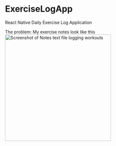# ExerciseLogApp
React Native Daily Exercise Log Application

The problem: 
My exercise notes look like this
<img src="[your_relative_path_here](https://github.com/nguyenchloet/ExerciseLogApp/blob/main/Design/ExerciseNotes.jpg)" width="350" title="Screenshot of Notes text file logging workouts">

